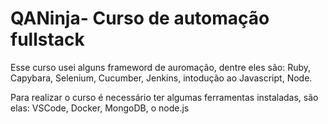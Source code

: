 <h1>QANinja- Curso de automação fullstack</h1>

Esse curso usei alguns frameword de auromação, dentre eles são:
Ruby, Capybara, Selenium, Cucumber, Jenkins, intodução ao Javascript, Node.

Para realizar o curso é necessário ter algumas ferramentas instaladas, são elas: 
VSCode, Docker, MongoDB, o node.js

